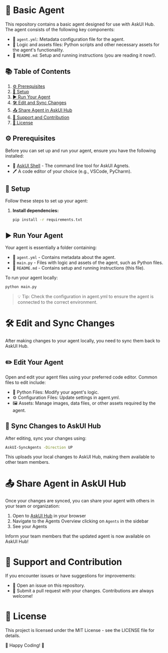 # 🚀 Basic Agent

This repository contains a basic agent designed for use with AskUI Hub. The agent consists of the following key components:

- 📄 `agent.yml`: Metadata configuration file for the agent.
- 🧩 Logic and assets files: Python scripts and other necessary assets for the agent's functionality.
- 📘 `README.md`: Setup and running instructions (you are reading it now!).

## 📚 Table of Contents
1. [⚙️ Prerequisites](#-prerequisites)
2. [🔧 Setup](#-setup)
3. [▶️ Run Your Agent](#-run-your-agent)
4. [🛠️ Edit and Sync Changes](#-edit-and-sync-changes)
4. [📤 Share Agent in AskUI Hub](#-share-agent-in-askui-hub)
5. [🤝 Support and Contribution](#-support-and-contribution)
6. [📜 License](#-license)

## ⚙️ Prerequisites

Before you can set up and run your agent, ensure you have the following installed:

- 🔄 [AskUI Shell](https://docs.askui.com) - The command line tool for AskUI Agnets.
- 🖊️ A code editor of your choice (e.g., VSCode, PyCharm).


## 🔧 Setup

Follow these steps to set up your agent:

1. **Install dependencies:**
    ```sh
    pip install -r requirements.txt
    ```

## ▶️ Run Your Agent

Your agent is essentially a folder containing:

- 📄 `agent.yml` - Contains metadata about the agent.
- 🧩 `main.py` - Files with logic and assets of the agent, such as Python files.
- 📘 `README.md` - Contains setup and running instructions (this file).

To run your agent locally:

```sh
python main.py
```

>💡 Tip: Check the configuration in agent.yml to ensure the agent is connected to the correct environment.

# 🛠️ Edit and Sync Changes
After making changes to your agent locally, you need to sync them back to AskUI Hub.

## ✏️ Edit Your Agent
Open and edit your agent files using your preferred code editor. Common files to edit include:

- 🐍 Python Files: Modify your agent's logic.
- ⚙️ Configuration Files: Update settings in agent.yml.
- 🖼️ Assets: Manage images, data files, or other assets required by the agent.

## 🔄 Sync Changes to AskUI Hub
After editing, sync your changes using:

```sh
AskUI-SyncAgents -Direction UP
```

This uploads your local changes to AskUI Hub, making them available to other team members.

# 📤 Share Agent in AskUI Hub
Once your changes are synced, you can share your agent with others in your team or organization:

1. Open to [AskUI Hub](https://hub.askui.com) in your browser
2. Navigate to the Agents Overview clicking on `Agents` in the sidebar
3. See your Agents

Inform your team members that the updated agent is now available on AskUI Hub!

# 🤝 Support and Contribution
If you encounter issues or have suggestions for improvements:

- 🐛 Open an issue on this repository.
- 🔧 Submit a pull request with your changes.
Contributions are always welcome!

# 📜 License
This project is licensed under the MIT License - see the LICENSE file for details.

🎉 Happy Coding! 🚀

